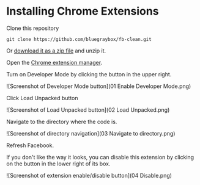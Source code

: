 # Installing Chrome Extensions

Clone this repository
```
git clone https://github.com/bluegraybox/fb-clean.git
```

Or [download it as a zip file](https://github.com/bluegraybox/fb-clean/archive/master.zip) and unzip it.

Open the [Chrome extension manager](chrome://extensions/).

Turn on Developer Mode by clicking the button in the upper right.

![Screenshot of Developer Mode button](01 Enable Developer Mode.png)

Click Load Unpacked button

![Screenshot of Load Unpacked button](02 Load Unpacked.png)

Navigate to the directory where the code is.

![Screenshot of directory navigation](03 Navigate to directory.png)

Refresh Facebook.

If you don't like the way it looks, you can disable this extension by clicking on the button in the lower right of its box.

![Screenshot of extension enable/disable button](04 Disable.png)
